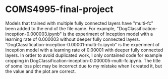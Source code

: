 # COMS4995-final-project
Models that trained with multiple fully connected layers have "multi-fc" been added to the end of the file name. For example, "DogClassification-inception-0.000003.ipynb" is the experiment of Inception model with a learning rate of 0.000003 without deeper fully connected layers. "DogClassification-inception-0.00001-multi-fc.ipynb" is the experiment of Inception model with a learning rate of 0.00001 with deeper fully connected layers.
In order to avoid duplicated work, I only contained code for example cropping in DogClassification-inception-0.000005-multi-fc.ipynb.
The title of some loss plot may be incorrect due to my mistake when I created it, but the value and the plot are correct.
